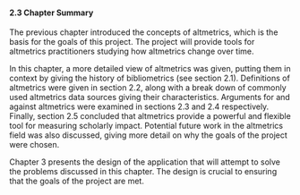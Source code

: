 #### 2.3 Chapter Summary

The previous chapter introduced the concepts of altmetrics, which is the basis for the goals of this project. The project will provide tools for altmetrics practitioners studying how altmetrics change over time.

In this chapter, a more detailed view of altmetrics was given, putting them in context by giving the history of bibliometrics (see section 2.1). Definitions of altmetrics were given in section 2.2, along with a break down of commonly used altmetrics data sources giving their characteristics. Arguments for and against altmetrics were examined in sections 2.3 and 2.4 respectively. Finally, section 2.5 concluded that altmetrics provide a powerful and flexible tool for measuring scholarly impact. Potential future work in the altmetrics field was also discussed, giving more detail on why the goals of the project were chosen.

Chapter 3 presents the design of the application that will attempt to solve the problems discussed in this chapter. The design is crucial to ensuring that the goals of the project are met.

